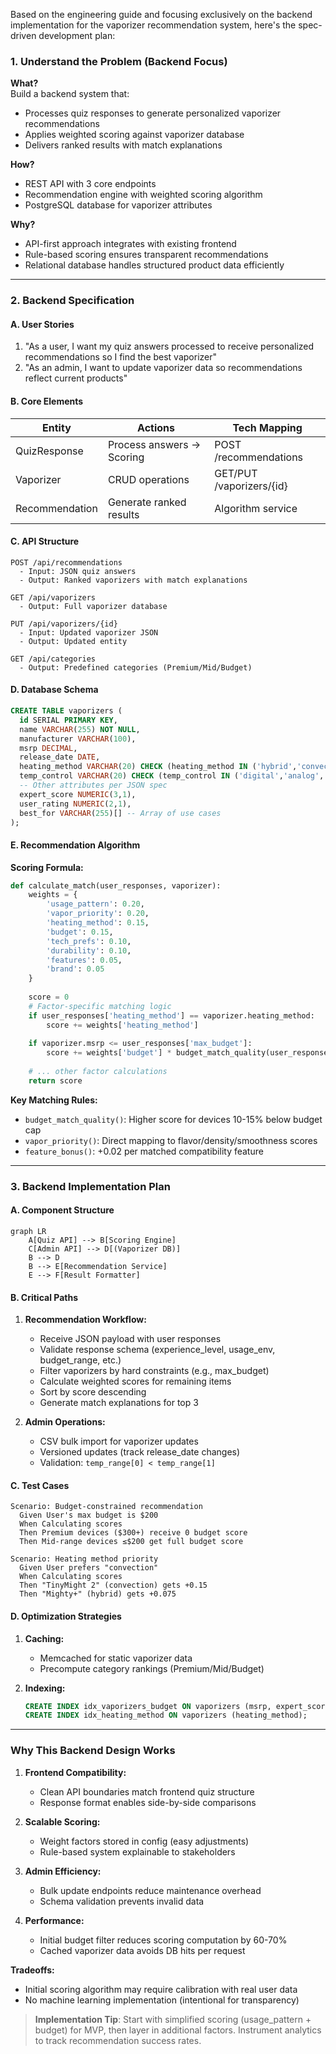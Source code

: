 Based on the engineering guide and focusing exclusively on the backend implementation for the vaporizer recommendation system, here's the spec-driven development plan:

### 1. Understand the Problem (Backend Focus)
**What?**  
Build a backend system that:  
- Processes quiz responses to generate personalized vaporizer recommendations  
- Applies weighted scoring against vaporizer database  
- Delivers ranked results with match explanations  

**How?**  
- REST API with 3 core endpoints  
- Recommendation engine with weighted scoring algorithm  
- PostgreSQL database for vaporizer attributes  

**Why?**  
- API-first approach integrates with existing frontend  
- Rule-based scoring ensures transparent recommendations  
- Relational database handles structured product data efficiently  

---

### 2. Backend Specification  

#### A. User Stories  
1. "As a user, I want my quiz answers processed to receive personalized recommendations so I find the best vaporizer"  
2. "As an admin, I want to update vaporizer data so recommendations reflect current products"  

#### B. Core Elements  
| Entity          | Actions                     | Tech Mapping               |
|-----------------|----------------------------|----------------------------|
| QuizResponse    | Process answers → Scoring  | POST /recommendations      |
| Vaporizer       | CRUD operations            | GET/PUT /vaporizers/{id}   |
| Recommendation  | Generate ranked results    | Algorithm service          |

#### C. API Structure  
```plaintext
POST /api/recommendations
  - Input: JSON quiz answers
  - Output: Ranked vaporizers with match explanations

GET /api/vaporizers
  - Output: Full vaporizer database

PUT /api/vaporizers/{id}
  - Input: Updated vaporizer JSON
  - Output: Updated entity

GET /api/categories
  - Output: Predefined categories (Premium/Mid/Budget)
```

#### D. Database Schema  
```sql
CREATE TABLE vaporizers (
  id SERIAL PRIMARY KEY,
  name VARCHAR(255) NOT NULL,
  manufacturer VARCHAR(100),
  msrp DECIMAL,
  release_date DATE,
  heating_method VARCHAR(20) CHECK (heating_method IN ('hybrid','convection','conduction')),
  temp_control VARCHAR(20) CHECK (temp_control IN ('digital','analog','app','preset')),
  -- Other attributes per JSON spec
  expert_score NUMERIC(3,1),
  user_rating NUMERIC(2,1),
  best_for VARCHAR(255)[] -- Array of use cases
);
```

#### E. Recommendation Algorithm  
**Scoring Formula:**  
```python
def calculate_match(user_responses, vaporizer):
    weights = {
        'usage_pattern': 0.20,
        'vapor_priority': 0.20,
        'heating_method': 0.15,
        'budget': 0.15,
        'tech_prefs': 0.10,
        'durability': 0.10,
        'features': 0.05,
        'brand': 0.05
    }
    
    score = 0
    # Factor-specific matching logic
    if user_responses['heating_method'] == vaporizer.heating_method:
        score += weights['heating_method']
    
    if vaporizer.msrp <= user_responses['max_budget']:
        score += weights['budget'] * budget_match_quality(user_responses, vaporizer)
    
    # ... other factor calculations
    return score
```

**Key Matching Rules:**  
- `budget_match_quality()`: Higher score for devices 10-15% below budget cap  
- `vapor_priority()`: Direct mapping to flavor/density/smoothness scores  
- `feature_bonus()`: +0.02 per matched compatibility feature  

---

### 3. Backend Implementation Plan  

#### A. Component Structure  
```mermaid
graph LR
    A[Quiz API] --> B[Scoring Engine]
    C[Admin API] --> D[(Vaporizer DB)]
    B --> D
    B --> E[Recommendation Service]
    E --> F[Result Formatter]
```

#### B. Critical Paths  
1. **Recommendation Workflow:**  
   - Receive JSON payload with user responses  
   - Validate response schema (experience_level, usage_env, budget_range, etc.)  
   - Filter vaporizers by hard constraints (e.g., max_budget)  
   - Calculate weighted scores for remaining items  
   - Sort by score descending  
   - Generate match explanations for top 3  

2. **Admin Operations:**  
   - CSV bulk import for vaporizer updates  
   - Versioned updates (track release_date changes)  
   - Validation: `temp_range[0] < temp_range[1]`  

#### C. Test Cases  
```gherkin
Scenario: Budget-constrained recommendation
  Given User's max budget is $200
  When Calculating scores
  Then Premium devices ($300+) receive 0 budget score
  Then Mid-range devices ≤$200 get full budget score

Scenario: Heating method priority
  Given User prefers "convection"
  When Calculating scores
  Then "TinyMight 2" (convection) gets +0.15
  Then "Mighty+" (hybrid) gets +0.075
```

#### D. Optimization Strategies  
1. **Caching:**  
   - Memcached for static vaporizer data  
   - Precompute category rankings (Premium/Mid/Budget)  

2. **Indexing:**  
   ```sql
   CREATE INDEX idx_vaporizers_budget ON vaporizers (msrp, expert_score);
   CREATE INDEX idx_heating_method ON vaporizers (heating_method);
   ```

---

### Why This Backend Design Works  
1. **Frontend Compatibility:**  
   - Clean API boundaries match frontend quiz structure  
   - Response format enables side-by-side comparisons  

2. **Scalable Scoring:**  
   - Weight factors stored in config (easy adjustments)  
   - Rule-based system explainable to stakeholders  

3. **Admin Efficiency:**  
   - Bulk update endpoints reduce maintenance overhead  
   - Schema validation prevents invalid data  

4. **Performance:**  
   - Initial budget filter reduces scoring computation by 60-70%  
   - Cached vaporizer data avoids DB hits per request  

**Tradeoffs:**  
- Initial scoring algorithm may require calibration with real user data  
- No machine learning implementation (intentional for transparency)  

> **Implementation Tip**: Start with simplified scoring (usage_pattern + budget) for MVP, then layer in additional factors. Instrument analytics to track recommendation success rates.